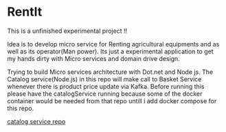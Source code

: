 # RentIt

This is a unfinished experimental project !!

Idea is to develop micro service for Renting agricultural equipments and as well as its operator(Man power). Its just a experimental application to get my hands dirty with Micro services and domain drive design.

Trying to build Micro services architecture with Dot.net and Node js. The Catalog service(Node.js) in this repo will make call to Basket Service whenever there is product price update via Kafka. Before running this please have the catalogService running because some of the docker container would be needed from that repo untill i add docker compose for this repo.

[catalog service repo](https://github.com/vigneshkpmg/CatalogService/tree/dev)

